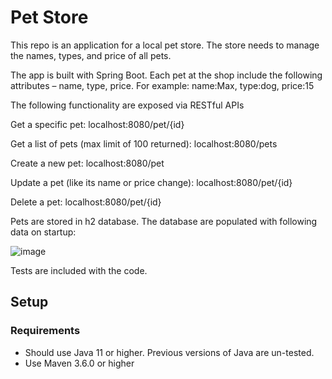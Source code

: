 # Pet Store

This repo is an application for a local pet store. The store needs to manage the names, types, and price of all pets. 

The app is built with Spring Boot. Each pet at the shop include the following attributes – name, type, price. For example: name:Max, type:dog, price:15

The following functionality are exposed via RESTful APIs

Get a specific pet: localhost:8080/pet/{id}

Get a list of pets (max limit of 100 returned): localhost:8080/pets

Create a new pet: localhost:8080/pet

Update a pet (like its name or price change): localhost:8080/pet/{id} 

Delete a pet: localhost:8080/pet/{id}

Pets are stored in h2 database. The database are populated with following data on startup:

![image](https://user-images.githubusercontent.com/86971702/124503302-44416700-dd93-11eb-9a5a-a7d35cae0f01.png)

Tests are included with the code.

## Setup
### Requirements
* Should use Java 11 or higher. Previous versions of Java are un-tested.
* Use Maven 3.6.0 or higher

